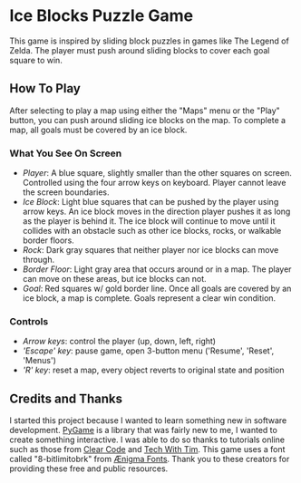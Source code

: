 # Ice Blocks Puzzle Game
This game is inspired by sliding block puzzles in games like The Legend of Zelda. The player must push around sliding blocks to cover each goal square to win.

## How To Play
After selecting to play a map using either the "Maps" menu or the "Play" button, you can push around sliding ice blocks on the map. To complete a map, all goals must be covered by an ice block.
### What You See On Screen
- *Player*: A blue square, slightly smaller than the other squares on screen. Controlled using the four arrow keys on keyboard. Player cannot leave the screen boundaries.
- *Ice Block*: Light blue squares that can be pushed by the player using arrow keys. An ice block moves in the direction player pushes it as long as the player is behind it. The ice block will continue to move until it collides with an obstacle such as other ice blocks, rocks, or walkable border floors.
- *Rock*: Dark gray squares that neither player nor ice blocks can move through.
- *Border Floor*: Light gray area that occurs around or in a map. The player can move on these areas, but ice blocks can not.
- *Goal*: Red squares w/ gold border line. Once all goals are covered by an ice block, a map is complete. Goals represent a clear win condition.
### Controls
- *Arrow keys*: control the player (up, down, left, right)
- *'Escape' key*: pause game, open 3-button menu ('Resume', 'Reset', 'Menus')
- *'R' key*: reset a map, every object reverts to original state and position

## Credits and Thanks
I started this project because I wanted to learn something new in software development. [PyGame](https://github.com/pygame/pygame) is a library that was fairly new to me, I wanted to create something interactive. I was able to do so thanks to tutorials online such as those from [Clear Code](https://www.youtube.com/c/ClearCode) and [Tech With Tim](https://www.youtube.com/c/TechWithTim). This game uses a font called "8-bitlimitobrk" from [Ænigma Fonts](https://www.1001fonts.com/users/kentpw/). Thank you to these creators for providing these free and public resources.
